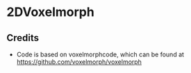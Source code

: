 # 2DVoxelmorph

## Credits
- Code is based on voxelmorphcode, which can be found at https://github.com/voxelmorph/voxelmorph
